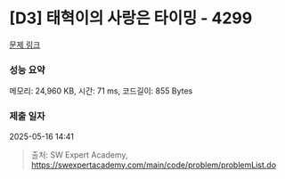 # [D3] 태혁이의 사랑은 타이밍 - 4299 

[문제 링크](https://swexpertacademy.com/main/code/problem/problemDetail.do?contestProbId=AWLv6mx6htoDFAVV) 

### 성능 요약

메모리: 24,960 KB, 시간: 71 ms, 코드길이: 855 Bytes

### 제출 일자

2025-05-16 14:41



> 출처: SW Expert Academy, https://swexpertacademy.com/main/code/problem/problemList.do